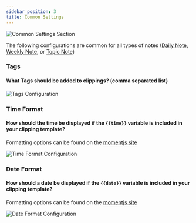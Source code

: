 ```yaml
---
sidebar_position: 3
title: Common Settings 
---
```


![Common Settings Section](/img/common_settings_section.png)


The following configurations are common for all types of notes ([Daily Note](./daily_note.md), [Weekly Note](./weekly_note.md), or [Topic Note](../topic/)) 

### Tags 
#### What Tags should be added to clippings? (comma separated list) 
![Tags Configuration](/img/tags_setting.png)

### Time Format 
#### How should the time be displayed if the `{{time}}` variable is included in your clipping template?  
Formatting options can be found on the [momentjs site](https://momentjs.com/docs/#/displaying/format/)

![Time Format Configuration](/img/time_format_setting.png)

### Date Format 
#### How should a date be displayed if the `{{date}}` variable is included in your clipping template?  
Formatting options can be found on the [momentjs site](https://momentjs.com/docs/#/displaying/format/)

![Date Format Configuration](/img/date_format_setting.png)


